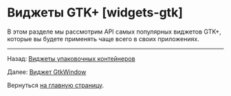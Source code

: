 # Виджеты GTK+ [widgets-gtk]

В этом разделе мы рассмотрим API самых популярных виджетов GTK+, которые вы будете применять чаще всего в своих приложениях.














----------

Назад: [Виджеты упаковочных контейнеров](04-packing-box-widgets.html)

Далее: [Виджет GtkWindow](06-widgets-gtkwindow.html)

Вернуться  [на главную страницу](../../index.html).
